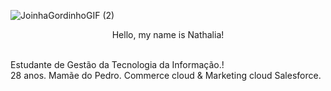 ![JoinhaGordinhoGIF (2)](https://user-images.githubusercontent.com/111080100/190262410-2f928252-30f7-474c-96b9-7b186284a5b1.gif)

<center>
Hello, my name is Nathalia!</center>

  

<br>Estudante de Gestão da Tecnologia da Informação.!<br>
28 anos. Mamãe do Pedro. Commerce cloud & Marketing cloud Salesforce.
<br>



      
           
  

